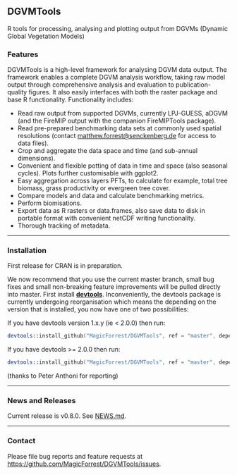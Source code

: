 ## **DGVMTools**

R tools for processing, analysing and plotting output from DGVMs (Dynamic Global Vegetation Models)


### Features

DGVMTools is a high-level framework for analysing DGVM data output.  The framework enables a complete DGVM analysis workflow, taking raw model output through comprehensive analysis and evaluation to publication-quality figures.  It also easily interfaces with both the raster package and base R functionality. Functionality includes:

* Read raw output from supported DGVMs, currently LPJ-GUESS, aDGVM (and the FireMIP output with the companion FireMIPTools package).
* Read pre-prepared benchmarking data sets at commonly used spatial resolutions (contact matthew.forrest@senckenberg.de for access to data files). 
* Crop and aggregate the data space and time (and sub-annual dimensions).
* Convenient and flexible potting of data in time and space (also seasonal cycles).  Plots further customisable with ggplot2.
* Easy aggregation across layers PFTs, to calculate for example, total tree biomass, grass productivity or evergreen tree cover.
* Compare models and data and calculate benchmarking metrics.
* Perform biomisations.
* Export data as R rasters or data.frames, also save data to disk in portable format with convenient netCDF writing functionality.
* Thorough tracking of metadata.

---

### Installation

First release for CRAN is in preparation.

We now recommend that you use the current master branch, small bug fixes and small non-breaking feature improvements will be pulled directly into master. First install **[devtools](https://cran.r-project.org/package=devtools)**. Inconveniently, the devtools package is currently undergoing reorganisation which means the depending on the version that is installed, you now have one of two possibilities:

If you have devtools version 1.x.y (ie < 2.0.0) then run:

```S
devtools::install_github("MagicForrest/DGVMTools", ref = "master", dependencies = TRUE, build_vignettes = TRUE)
```

If you have devtools >= 2.0.0 then run:

```S
devtools::install_github("MagicForrest/DGVMTools", ref = "master", dependencies = TRUE, build_opts = c("--no-resave-data", "--no-manual"), force=T)
```

(thanks to Peter Anthoni for reporting)

--- 

### News and Releases

Current release is v0.8.0.  See [NEWS.md](NEWS.md).

---

### Contact

Please file bug reports and feature requests at https://github.com/MagicForrest/DGVMTools/issues.

